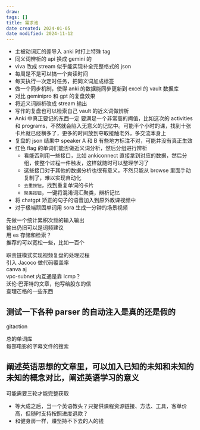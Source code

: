 ```yaml
---
draw:
tags: []
title: 需求池
date created: 2024-01-05
date modified: 2024-11-12
---
```

- 主被动词汇的差导入 anki 时打上特殊 tag
- 同义词辨析的 api 换成 gemini 的
- viva 改成 stream 似乎能实现补全完整格式的 json
- 每周是不是可以搞一个爽读时间
- 每天执行一次定时任务，把同义词加成标签
- 做一个同步机制，使得 anki 的数据能同步更新到 excel 的 vault 数据库
- 对比 geminipro 和 gpt 的复盘效果
- 将近义词辨析改成 stream 输出
- 写作的复盘也可以检索自己 vault 的近义词做辨析
- Anki 中真正要记的东西一定 要满足一个非常高的阈值，比如这次的 activities 和 programs，不然就会陷入无意义的记忆中。可能半个小时的课，找到十张卡片就已经横多了，更多的时间放到夺取接触老外，多交流本身上
- 复盘的 json 结果中 speaker A 和 B 有些地方标注不对，可能并没有真正生效
- 红色 flag 的单词们能否做近义词分析，然后分组进行辨析
	- 看能否利用一些接口，比如 ankiconnect 直接拿到对应的数据，然后分组，使整个过程一件触发，这样就随时可以整理学习了
	- 这些接口对于其他的数据分析也很有意义，不然只能从 browse 里面手动复制了，难以实现自动化
	- `去重按钮`，找到重复单词的卡片
	- `聚类按钮`，一键将混淆词汇聚类，辨析记忆
- 将 chatgpt 矫正的句子的语音加入到原外教课视频中
- 对于极端顽固单词用 sora 生成一分钟的场景视频

先做一个统计累积次频的输入输出  
输出仍旧可以是词频建议  
用 es 存储和检索？  
推荐的可以宽松一些，比如一百个

职责链模式实现视频复盘的处理过程  
引入 Jacoco 做代码覆盖率  
canva aj  
vpc-subnet 内互通是靠 icmp？  
沃伦·巴菲特的文章，他写给股东的信  
查理芒格的一些东西

## 测试一下各种 parser 的自动注入是真的还是假的

gitaction

总的单词库  
每部电影的字幕文件的搜索

## 阐述英语思想的文章里，可以加入已知的未知和未知的未知的概念对比，阐述英语学习的意义

可能需要三轮才能完整获取

- 等大成之后，当一个英语教头？只提供课程资源链接、方法、工具，客单价高，但随时支持按照进度退款？
- 和健身房一样，赚坚持不下去的人的钱
